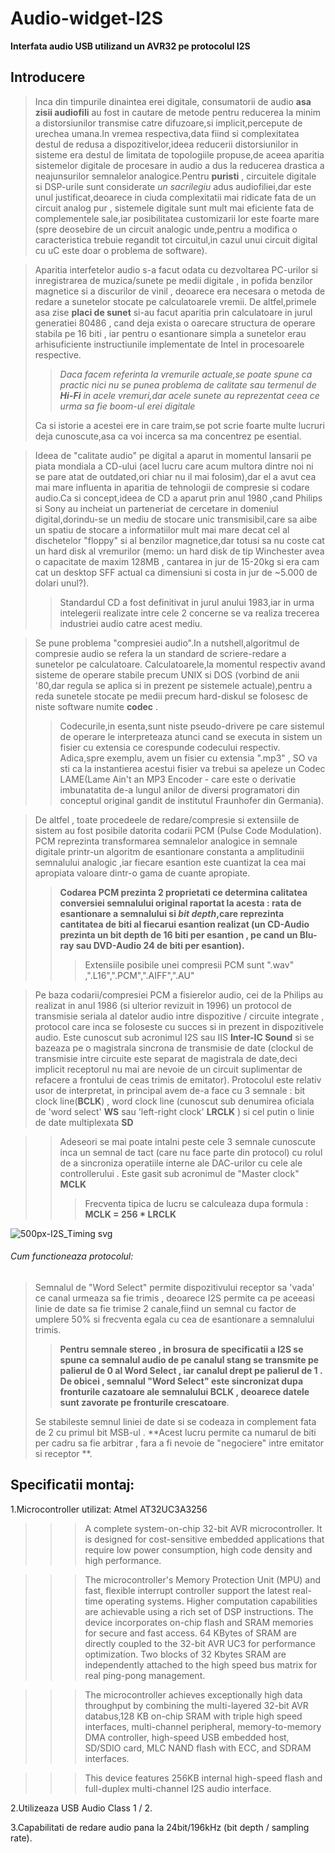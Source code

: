 # Audio-widget-I2S
**Interfata audio USB utilizand un AVR32 pe protocolul I2S**

## Introducere
>
>Inca din timpurile dinaintea erei digitale, consumatorii de audio **asa zisii audiofili** au fost in cautare de metode pentru reducerea la minim a distorsiunilor transmise catre difuzoare,si implicit,percepute de urechea umana.In vremea respectiva,data fiind si complexitatea destul de redusa a dispozitivelor,ideea reducerii distorsiunilor in sisteme era destul de limitata de topologiile propuse,de aceea aparitia sistemelor digitale de procesare in audio a dus la reducerea drastica a neajunsurilor semnalelor analogice.Pentru **puristi** , circuitele digitale si DSP-urile sunt considerate _un sacrilegiu_ adus audiofiliei,dar este unul justificat,deoarece in ciuda complexitatii mai ridicate fata de un circuit analog pur , sistemele digitale sunt mult mai eficiente fata de complementele sale,iar posibilitatea customizarii lor este foarte mare (spre deosebire de un circuit analogic unde,pentru a modifica o caracteristica trebuie regandit tot circuitul,in cazul unui circuit digital cu uC este doar o problema de software).

>Aparitia interfetelor audio s-a facut odata cu dezvoltarea PC-urilor si inregistrarea de muzica/sunete pe medii digitale , in pofida benzilor magnetice si a discurilor de vinil , deoarece era necesara o metoda de redare a sunetelor stocate pe calculatoarele vremii. De altfel,primele asa zise **placi de sunet** si-au facut aparitia prin calculatoare in jurul generatiei 80486 , cand deja exista o oarecare structura de operare stabila pe 16 biti , iar pentru o esantionare simpla a sunetelor erau arhisuficiente instructiunile implementate de Intel in procesoarele respective.
>>_Daca facem referinta la vremurile actuale,se poate spune ca practic nici nu se punea problema de calitate sau termenul de **Hi-Fi** in acele vremuri,dar acele sunete au reprezentat ceea ce urma sa fie boom-ul erei digitale_
>
>Ca si istorie a acestei ere in care traim,se pot scrie foarte multe lucruri deja cunoscute,asa ca voi incerca sa ma concentrez pe esential.

>Ideea de "calitate audio" pe digital a aparut in momentul lansarii pe piata mondiala a CD-ului (acel lucru care acum multora dintre noi ni se pare atat de outdated,ori chiar nu il mai folosim),dar el a avut cea mai mare influenta in aparitia de tehnologii de compresie si codare audio.Ca si concept,ideea de CD a aparut prin anul 1980 ,cand Philips si Sony au incheiat un parteneriat de cercetare in domeniul digital,dorindu-se un mediu de stocare unic transmisibil,care sa aibe un spatiu de stocare a informatiilor mult mai mare decat cel al dischetelor "floppy" si al benzilor magnetice,dar totusi sa nu coste cat un hard disk al vremurilor (memo: un hard disk de tip Winchester avea o capacitate de maxim 128MB , cantarea in jur de 15-20kg si era cam cat un desktop SFF actual ca dimensiuni si costa in jur de ~5.000 de dolari unul?).
>>Standardul CD a fost definitivat in jurul anului 1983,iar in urma intelegerii realizate intre cele 2 concerne se va realiza trecerea industriei audio catre acest mediu.

>Se pune problema "compresiei audio".In a nutshell,algoritmul de compresie audio se refera la un standard de scriere-redare a sunetelor pe calculatoare. Calculatoarele,la momentul respectiv avand sisteme de operare stabile precum UNIX si DOS (vorbind de anii '80,dar regula se aplica si in prezent pe sistemele actuale),pentru a reda sunetele stocate pe medii precum hard-diskul se folosesc de niste software numite **codec** .
>>Codecurile,in esenta,sunt niste pseudo-drivere pe care sistemul de operare le interpreteaza atunci cand se executa in sistem un fisier cu extensia ce corespunde codecului respectiv.
>>Adica,spre exemplu, avem un fisier cu extensia ".mp3" , SO va sti ca la instantierea acestui fisier va trebui sa apeleze un Codec LAME(Lame Ain't an MP3 Encoder - care este o derivatie imbunatatita de-a lungul anilor de diversi programatori din conceptul original gandit de institutul Fraunhofer din Germania).

>De altfel , toate procedeele de redare/compresie si extensiile de sistem au fost posibile datorita codarii PCM (Pulse Code Modulation).
PCM reprezinta transformarea semnalelor analogice in semnale digitale printr-un algoritm de esantionare constanta a amplitudinii semnalului analogic ,iar fiecare esantion este cuantizat la cea mai apropiata valoare dintr-o gama de cuante apropiate.
>>**Codarea PCM prezinta 2 proprietati ce determina calitatea conversiei semnalului original raportat la acesta : rata de esantionare a semnalului si _bit depth_,care reprezinta cantitatea de biti al fiecarui esantion realizat (un CD-Audio prezinta un bit depth de 16 biti per esantion , pe cand un Blu-ray sau DVD-Audio 24 de biti per esantion).**
>>> Extensiile posibile unei compresii PCM sunt ".wav" ,".L16",".PCM",".AIFF",".AU"

>Pe baza codarii/compresiei PCM a fisierelor audio, cei de la Philips au realizat in anul 1986 (si ulterior revizuit in 1996) un protocol de transmisie seriala al datelor audio intre dispozitive / circuite integrate , protocol care inca se foloseste cu succes si in prezent in dispozitivele audio. Este cunoscut sub acronimul I2S sau IIS **Inter-IC Sound** si se bazeaza pe o magistrala sincrona de transmisie de date (clockul de transmisie intre circuite este separat de magistrala de date,deci implicit receptorul nu mai are nevoie de un circuit suplimentar de refacere a frontului de ceas trimis de emitator).
>Protocolul este relativ usor de interpretat, in principal avem de-a face cu 3 semnale : bit clock line(**BCLK**) , word clock line (cunoscut sub denumirea oficiala de 'word select' **WS** sau 'left-right clock' **LRCLK** ) si cel putin o linie de date multiplexata **SD**

>>Adeseori se mai poate intalni peste cele 3 semnale cunoscute inca un semnal de tact (care nu face parte din protocol) cu rolul de a sincroniza operatiile interne ale DAC-urilor cu cele ale controllerului . Este gasit sub acronimul de "Master clock" **MCLK**
>>>Frecventa tipica de lucru se calculeaza dupa formula : **MCLK = 256 * LRCLK**

![500px-I2S_Timing svg](https://user-images.githubusercontent.com/54248886/66950287-bf636680-f060-11e9-9627-63df32e9b9f9.png)

###### Cum functioneaza protocolul:

>Semnalul de "Word Select" permite dispozitivului receptor sa 'vada' ce canal urmeaza sa fie trimis , deoarece I2S permite ca pe aceeasi linie de date sa fie trimise 2 canale,fiind un semnal cu factor de umplere 50% si frecventa egala cu cea de esantionare a semnalului trimis.
>>**Pentru semnale stereo , in brosura de specificatii a I2S se spune ca semnalul audio de pe canalul stang se transmite pe palierul de 0 al Word Select , iar canalul drept pe palierul de 1 . De obicei , semnalul "Word Select" este sincronizat dupa fronturile cazatoare ale semnalului BCLK , deoarece datele sunt zavorate pe fronturile crescatoare**.
>>
>Se stabileste semnul liniei de date si se codeaza in complement fata de 2 cu primul bit MSB-ul . **Acest lucru permite ca numarul de biti per cadru sa fie arbitrar , fara a fi nevoie de "negociere" intre emitator si receptor **.

## Specificatii montaj:

1.Microcontroller utilizat:  Atmel AT32UC3A3256 
 >>>  A complete system-on-chip 32-bit AVR microcontroller. It is designed for cost-sensitive embedded applications that require low power consumption, high code density and high performance.

 >>> The microcontroller's Memory Protection Unit (MPU) and fast, flexible interrupt controller support the latest real-time operating systems. Higher computation capabilities are achievable using a rich set of DSP instructions. The device incorporates on-chip flash and SRAM memories for secure and fast access. 64 KBytes of SRAM are directly coupled to the 32-bit AVR UC3 for performance optimization. Two blocks of 32 Kbytes SRAM are independently attached to the high speed bus matrix for real ping-pong management.

 >>> The microcontroller achieves exceptionally high data throughput by combining the multi-layered 32-bit AVR databus,128 KB on-chip SRAM with triple high speed interfaces, multi-channel peripheral, memory-to-memory DMA controller, high-speed USB embedded host, SD/SDIO card, MLC NAND flash with ECC, and SDRAM interfaces.

 >>> This device features 256KB internal high-speed flash and full-duplex multi-channel I2S audio interface.

2.Utilizeaza USB Audio Class 1 / 2.

3.Capabilitati de redare audio pana la 24bit/196kHz (bit depth / sampling rate).
